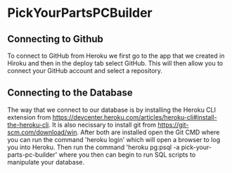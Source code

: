 # PickYourPartsPCBuilder

## Connecting to Github
To connect to GitHub from Heroku we first go to the app that we created in Hiroku and then in the deploy tab select GitHub. This will then allow you to connect your GitHub account and select a repository.

## Connecting to the Database
The way that we connect to our database is by installing the Heroku CLI extension from https://devcenter.heroku.com/articles/heroku-cli#install-the-heroku-cli. It is also necissary to install git from https://git-scm.com/download/win. After both are installed open the Git CMD where you can run the command 'heroku login' which will open a browser to log you into Heroku. Then run the command 'heroku pg:psql -a pick-your-parts-pc-builder' where you then can begin to run SQL scripts to manipulate your database.
